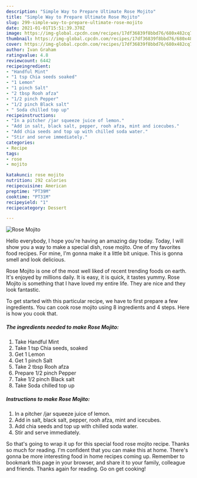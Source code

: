 ```yaml
---
description: "Simple Way to Prepare Ultimate Rose Mojito"
title: "Simple Way to Prepare Ultimate Rose Mojito"
slug: 299-simple-way-to-prepare-ultimate-rose-mojito
date: 2021-01-01T15:51:39.370Z
image: https://img-global.cpcdn.com/recipes/17df36839f8bbd76/680x482cq70/rose-mojito-recipe-main-photo.jpg
thumbnail: https://img-global.cpcdn.com/recipes/17df36839f8bbd76/680x482cq70/rose-mojito-recipe-main-photo.jpg
cover: https://img-global.cpcdn.com/recipes/17df36839f8bbd76/680x482cq70/rose-mojito-recipe-main-photo.jpg
author: Ivan Graham
ratingvalue: 4.8
reviewcount: 6442
recipeingredient:
- "Handful Mint"
- "1 tsp Chia seeds soaked"
- "1 Lemon"
- "1 pinch Salt"
- "2 tbsp Rooh afza"
- "1/2 pinch Pepper"
- "1/2 pinch Black salt"
- " Soda chilled top up"
recipeinstructions:
- "In a pitcher /jar squeeze juice of lemon."
- "Add in salt, black salt, pepper, rooh afza, mint and icecubes."
- "Add chia seeds and top up with chilled soda water."
- "Stir and serve immediately."
categories:
- Recipe
tags:
- rose
- mojito

katakunci: rose mojito 
nutrition: 292 calories
recipecuisine: American
preptime: "PT39M"
cooktime: "PT31M"
recipeyield: "1"
recipecategory: Dessert

---
```



![Rose Mojito](https://img-global.cpcdn.com/recipes/17df36839f8bbd76/680x482cq70/rose-mojito-recipe-main-photo.jpg)

Hello everybody, I hope you're having an amazing day today. Today, I will show you a way to make a special dish, rose mojito. One of my favorites food recipes. For mine, I'm gonna make it a little bit unique. This is gonna smell and look delicious.



Rose Mojito is one of the most well liked of recent trending foods on earth. It's enjoyed by millions daily. It is easy, it is quick, it tastes yummy. Rose Mojito is something that I have loved my entire life. They are nice and they look fantastic.


To get started with this particular recipe, we have to first prepare a few ingredients. You can cook rose mojito using 8 ingredients and 4 steps. Here is how you cook that.

<!--inarticleads1-->

##### The ingredients needed to make Rose Mojito:

1. Take Handful Mint
1. Take 1 tsp Chia seeds, soaked
1. Get 1 Lemon
1. Get 1 pinch Salt
1. Take 2 tbsp Rooh afza
1. Prepare 1/2 pinch Pepper
1. Take 1/2 pinch Black salt
1. Take  Soda chilled top up




<!--inarticleads2-->

##### Instructions to make Rose Mojito:

1. In a pitcher /jar squeeze juice of lemon.
1. Add in salt, black salt, pepper, rooh afza, mint and icecubes.
1. Add chia seeds and top up with chilled soda water.
1. Stir and serve immediately.




So that's going to wrap it up for this special food rose mojito recipe. Thanks so much for reading. I'm confident that you can make this at home. There's gonna be more interesting food in home recipes coming up. Remember to bookmark this page in your browser, and share it to your family, colleague and friends. Thanks again for reading. Go on get cooking!
